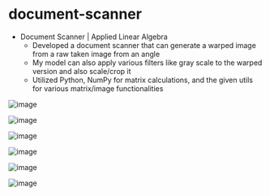 # document-scanner

* Document Scanner | Applied Linear Algebra
  * Developed a document scanner that can generate a warped image from a raw taken image from an angle
  * My model can also apply various filters like gray scale to the warped version and also scale/crop it
  * Utilized Python, NumPy for matrix calculations, and the given utils for various matrix/image functionalities

![image](https://github.com/amirbelbasi/document-scanner/assets/58425120/cc00168d-664d-4351-a865-7b7cecb53182)

![image](https://github.com/amirbelbasi/document-scanner/assets/58425120/b32184ab-4f5c-4604-bc33-74bee8592337)

![image](https://github.com/amirbelbasi/document-scanner/assets/58425120/1840df82-4396-4be7-9a54-44f7d2bc1aaa)

![image](https://github.com/amirbelbasi/document-scanner/assets/58425120/0e0f6606-a15e-43c4-b8d6-f1b3981dc1eb)

![image](https://github.com/amirbelbasi/document-scanner/assets/58425120/109bbe5c-64a5-4968-b809-b453c324a325)

![image](https://github.com/amirbelbasi/document-scanner/assets/58425120/526e6cf0-3925-437a-8248-47ddcb35b34f)
